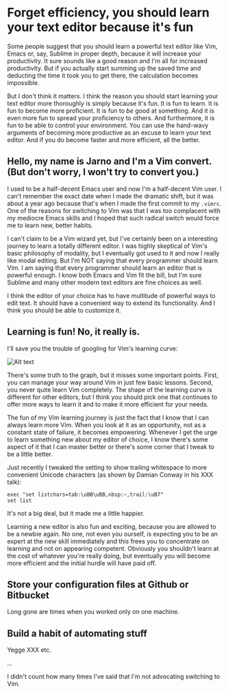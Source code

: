 
# Forget efficiency, you should learn your text editor because it's fun

Some people suggest that you should learn a powerful text editor like Vim,
Emacs or, say, Sublime in proper depth, because it will increase your
productivity. It sure sounds like a good reason and I'm all for increased
productivity. But if you actually start summing up the saved time and
deducting the time it took you to get there, the calculation becomes
impossible.

But I don't think it matters. I think the reason you should start learning
your text editor more thoroughly is simply because it's fun. It is fun to
learn. It is fun to become more proficient. It is fun to *be* good at
something.  And it is even more fun to spread your proficiency to others. And
furthermore, it is fun to be able to control your environment. You can use the
hand-wavy arguments of becoming more productive as an excuse to learn your
text editor.  And if you do become faster and more efficient, all
the better.

## Hello, my name is Jarno and I'm a Vim convert. (But don't worry, I won't try to convert you.)

I used to be a half-decent Emacs user and now I'm a half-decent Vim user. I
can't remember the exact date when I made the dramatic shift, but it was about
a year ago because that's when I made the first commit to my `.vimrc`. One of
the reasons for switching to Vim was that I was too complacent with my
mediocre Emacs skills and I hoped that such radical switch would force me to
learn new, better habits.

I can't claim to be a Vim wizard yet, but I've certainly been on a interesting
journey to learn a totally different editor. I was highly skeptical of Vim's
basic philosophy of modality, but I eventually got used to it and now I really
like modal editing. But I'm NOT saying that every programmer should learn Vim.
I am saying that every programmer should learn an editor that is powerful
enough. I know both Emacs and Vim fit the bill, but I'm sure Sublime and many
other modern text editors are fine choices as well.

I think the editor of your choice has to have multitude of powerful ways to edit
text. It should have a convenient way to extend its functionality. And I think you
should be able to customize it.

## Learning is fun! No, it really is.

I'll save you the trouble of googling for Vim's learning curve:

![Alt text](http://mrozekma.com/editor-learning-curve.png "Vim learning curve")

There's some truth to the graph, but it misses some important points. First,
you can manage your way around Vim in just few basic lessons. Second, you
never quite learn Vim completely. The shape of the learning curve is different
for other editors, but I think you should pick one that continues to offer
more ways to learn it and to make it more efficient for your needs.

The fun of my Vim learning journey is just the fact that I know that I can always
learn more Vim. When you look at it as an opportunity, not as a constant state of
failure, it becomes empowering. Whenever I get the urge to learn something new 
about my editor of choice, I know there's some aspect of it that I can master
better or there's some corner that I tweak to be a little better.

Just recently I tweaked the setting to show trailing whitespace to more
convenient Unicode characters (as shown by Damian Conway in his XXX talk):

    exec "set listchars=tab:\uBB\uBB,nbsp:~,trail:\uB7"
    set list

It's not a big deal, but it made me a little happier.

Learning a new editor is also fun and exciting, because you are allowed to be
a newbie again. No one, not even you ourself, is expecting you to be an expert
at the new skill immediately and this frees you to concentrate on learning and
not on appearing competent. Obviously you shouldn't learn at the cost of
whatever you're really doing, but eventually you will become more efficient
and the initial hurdle will have paid off.

## Store your configuration files at Github or Bitbucket

Long gone are times when you worked only on one machine. 



## Build a habit of automating stuff

Yegge XXX etc.


...

I didn't count how many times I've said that I'm not advocating switching to
Vim. 







